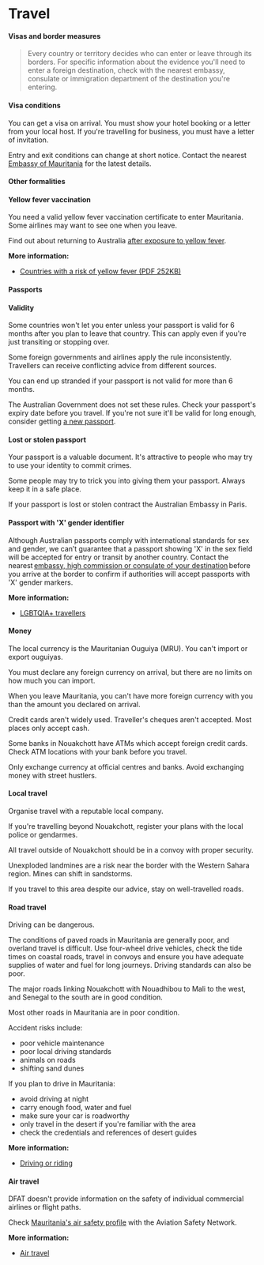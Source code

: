 # Travel

#### Visas and border measures

> Every country or territory decides who can enter or leave through its borders. For specific information about the evidence you'll need to enter a foreign destination, check with the nearest embassy, consulate or immigration department of the destination you're entering.

#### Visa conditions

You can get a visa on arrival. You must show your hotel booking or a letter from your local host. If you're travelling for business, you must have a letter of invitation.

Entry and exit conditions can change at short notice. Contact the nearest [Embassy of Mauritania](https://protocol.dfat.gov.au/Public/Missions/127) for the latest details.

#### Other formalities

#### Yellow fever vaccination

You need a valid yellow fever vaccination certificate to enter Mauritania. Some airlines may want to see one when you leave.

Find out about returning to Australia [after exposure to yellow fever](http://www.health.gov.au/yellowfever).

**More information:**

* [Countries with a risk of yellow fever (PDF 252KB)](https://cdn.who.int/media/docs/default-source/travel-and-health/countries-with-risk-of-yellow-fever-transmission.pdf?sfvrsn=bf42ac59_4&download=true)

#### Passports

#### Validity

Some countries won't let you enter unless your passport is valid for 6 months after you plan to leave that country. This can apply even if you're just transiting or stopping over.

Some foreign governments and airlines apply the rule inconsistently. Travellers can receive conflicting advice from different sources.

You can end up stranded if your passport is not valid for more than 6 months.

The Australian Government does not set these rules. Check your passport's expiry date before you travel. If you're not sure it'll be valid for long enough, consider getting [a new passport](https://www.passports.gov.au/).

#### Lost or stolen passport

Your passport is a valuable document. It's attractive to people who may try to use your identity to commit crimes.

Some people may try to trick you into giving them your passport. Always keep it in a safe place.

If your passport is lost or stolen contract the Australian Embassy in Paris.

#### Passport with 'X' gender identifier

Although Australian passports comply with international standards for sex and gender, we can’t guarantee that a passport showing 'X' in the sex field will be accepted for entry or transit by another country. Contact the nearest [embassy, high commission or consulate of your destination](https://protocol.dfat.gov.au/Public/MissionsInAustralia) before you arrive at the border to confirm if authorities will accept passports with 'X' gender markers.

**More information:**

* [LGBTQIA+ travellers](https://www.smartraveller.gov.au/before-you-go/who-you-are/LGBTI)

#### Money

The local currency is the Mauritanian Ouguiya (MRU). You can't import or export ouguiyas.

You must declare any foreign currency on arrival, but there are no limits on how much you can import.

When you leave Mauritania, you can't have more foreign currency with you than the amount you declared on arrival.

Credit cards aren't widely used. Traveller's cheques aren't accepted. Most places only accept cash.

Some banks in Nouakchott have ATMs which accept foreign credit cards. Check ATM locations with your bank before you travel.

Only exchange currency at official centres and banks. Avoid exchanging money with street hustlers.

#### Local travel

Organise travel with a reputable local company.

If you're travelling beyond Nouakchott, register your plans with the local police or gendarmes.

All travel outside of Nouakchott should be in a convoy with proper security.

Unexploded landmines are a risk near the border with the Western Sahara region. Mines can shift in sandstorms.

If you travel to this area despite our advice, stay on well-travelled roads.

#### Road travel

Driving can be dangerous.

The conditions of paved roads in Mauritania are generally poor, and overland travel is difficult. Use four-wheel drive vehicles, check the tide times on coastal roads, travel in convoys and ensure you have adequate supplies of water and fuel for long journeys. Driving standards can also be poor.

The major roads linking Nouakchott with Nouadhibou to Mali to the west, and Senegal to the south are in good condition.

Most other roads in Mauritania are in poor condition.

Accident risks include:

* poor vehicle maintenance
* poor local driving standards
* animals on roads
* shifting sand dunes

If you plan to drive in Mauritania:

* avoid driving at night
* carry enough food, water and fuel
* make sure your car is roadworthy
* only travel in the desert if you're familiar with the area
* check the credentials and references of desert guides

**More information:**

* [Driving or riding](/before-you-go/getting-around/road-safety "Road safety")

#### Air travel

DFAT doesn't provide information on the safety of individual commercial airlines or flight paths.

Check [Mauritania's air safety profile](https://aviation-safety.net/database/country/country.php?id=5T) with the Aviation Safety Network.

**More information:**

* [Air travel](/before-you-go/getting-around/air-travel "Travelling by air")